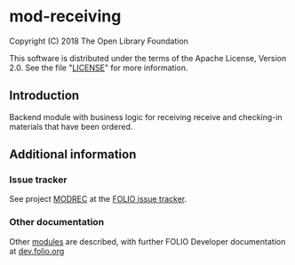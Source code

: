 # mod-receiving
Copyright (C) 2018 The Open Library Foundation

This software is distributed under the terms of the Apache License,
Version 2.0. See the file "[LICENSE](LICENSE)" for more information.

## Introduction

Backend module with business logic for receiving receive and checking-in materials that have been 
ordered.

## Additional information


### Issue tracker

See project [MODREC](https://issues.folio.org/browse/MODREC)
at the [FOLIO issue tracker](https://dev.folio.org/guidelines/issue-tracker).

### Other documentation

Other [modules](https://dev.folio.org/source-code/#server-side) are described,
with further FOLIO Developer documentation at
[dev.folio.org](https://dev.folio.org/)
